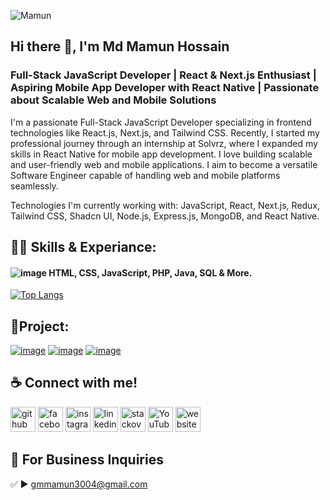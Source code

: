 ![Mamun](./gmmamunh2.gif)

## Hi there 👋, I'm Md Mamun Hossain
### Full-Stack JavaScript Developer | React & Next.js Enthusiast | Aspiring Mobile App Developer with React Native | Passionate about Scalable Web and Mobile Solutions

I'm a passionate Full-Stack JavaScript Developer specializing in frontend technologies like React.js, Next.js, and Tailwind CSS.
Recently, I started my professional journey through an internship at Solvrz, where I expanded my skills in React Native for mobile app development.
I love building scalable and user-friendly web and mobile applications. I aim to become a versatile Software Engineer capable of handling web and mobile platforms seamlessly.

Technologies I'm currently working with: JavaScript, React, Next.js, Redux, Tailwind CSS, Shadcn UI, Node.js, Express.js, MongoDB, and React Native.

## 👨‍💻 Skills & Experiance:
#### ![image](https://github.com/GmMamunH/GmMamunH/assets/134957744/6fb22106-87a0-40e6-9112-25b246dd32d7) HTML, CSS, JavaScript, PHP, Java, SQL & More.

[![Top Langs](https://github-readme-stats.vercel.app/api/top-langs/?username=GmMamunH)](https://github.com/anuraghazra/github-readme-stats)

## 💼Project:
[![image](https://github.com/user-attachments/assets/b8721bb5-bbde-4ec0-8e6a-744468a710a8)](https://typingspeedchecker.vercel.app/) [![image](https://github.com/user-attachments/assets/bec7fd7f-34b7-45da-ad6a-a0e085c9bb31)](https://gmmamunh.vercel.app/)
[![image](https://github.com/user-attachments/assets/4c090534-a85e-4a9d-a642-b6ae8dd1317f)](https://onlinedigitaltasbeeh.vercel.app/)



## ☕ Connect with me!
[<img src='https://cdn.jsdelivr.net/npm/simple-icons@3.0.1/icons/github.svg' alt='github' height='40'>](https://github.com/GmMamunH)  [<img src='https://cdn.jsdelivr.net/npm/simple-icons@3.0.1/icons/facebook.svg' alt='facebook' height='40'>](https://www.facebook.com/GmMamunH)  [<img src='https://cdn.jsdelivr.net/npm/simple-icons@3.0.1/icons/instagram.svg' alt='instagram' height='40'>](https://www.instagram.com/GmMamunH/) [<img src='https://cdn.jsdelivr.net/npm/simple-icons@3.0.1/icons/linkedin.svg' alt='linkedin' height='40'>](https://www.linkedin.com/in/md-mamun-hossain-b03b9b282/)   [<img src='https://cdn.jsdelivr.net/npm/simple-icons@3.0.1/icons/stackoverflow.svg' alt='stackoverflow' height='40'>](https://stackoverflow.com/users/21718740/md-mamun-hossain)  [<img src='https://cdn.jsdelivr.net/npm/simple-icons@3.0.1/icons/youtube.svg' alt='YouTube' height='40'>](https://www.youtube.com/@GmMamunH)  [<img src='https://cdn.jsdelivr.net/npm/simple-icons@3.0.1/icons/icloud.svg' alt='website' height='40'>](https://www.facebook.com/GmMamunH)

## 📧 For Business Inquiries
✅ ► gmmamun3004@gmail.com
